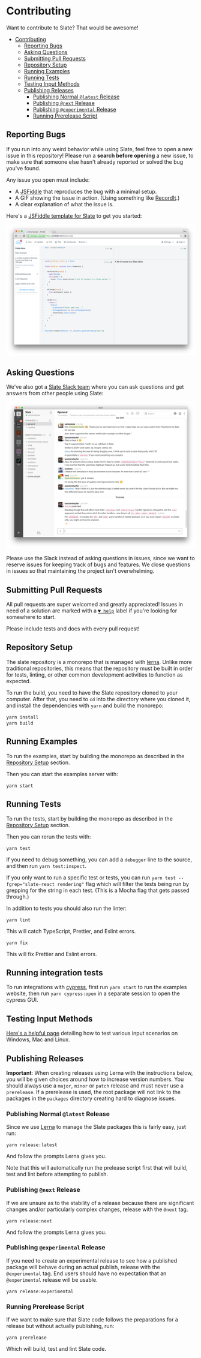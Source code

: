 # Contributing

Want to contribute to Slate? That would be awesome!

- [Contributing](contributing.md#contributing)
  - [Reporting Bugs](contributing.md#reporting-bugs)
  - [Asking Questions](contributing.md#asking-questions)
  - [Submitting Pull Requests](contributing.md#submitting-pull-requests)
  - [Repository Setup](contributing.md#repository-setup)
  - [Running Examples](contributing.md#running-examples)
  - [Running Tests](contributing.md#running-tests)
  - [Testing Input Methods](contributing.md#testing-input-methods)
  - [Publishing Releases](contributing.md#publishing-releases)
    - [Publishing Normal `@latest` Release](contributing.md#publishing-normal-latest-release)
    - [Publishing `@next` Release](contributing.md#publishing-next-release)
    - [Publishing `@experimental` Release](contributing.md#publishing-experimental-release)
    - [Running Prerelease Script](contributing.md#running-prerelease-script)

## Reporting Bugs

If you run into any weird behavior while using Slate, feel free to open a new issue in this repository! Please run a **search before opening** a new issue, to make sure that someone else hasn't already reported or solved the bug you've found.

Any issue you open must include:

- A [JSFiddle](https://jsfiddle.net/01pLxfzu/) that reproduces the bug with a minimal setup.
- A GIF showing the issue in action. \(Using something like [RecordIt](http://recordit.co/).\)
- A clear explanation of what the issue is.

Here's a [JSFiddle template for Slate](https://jsfiddle.net/01pLxfzu/) to get you started:

[![](../.gitbook/assets/jsfiddle.png)](https://jsfiddle.net/01pLxfzu/)

## Asking Questions

We've also got a [Slate Slack team](https://slate-slack.herokuapp.com) where you can ask questions and get answers from other people using Slate:

[![](../.gitbook/assets/slack.png)](https://slate-slack.herokuapp.com)

Please use the Slack instead of asking questions in issues, since we want to reserve issues for keeping track of bugs and features. We close questions in issues so that maintaining the project isn't overwhelming.

## Submitting Pull Requests

All pull requests are super welcomed and greatly appreciated! Issues in need of a solution are marked with a [`♥ help`](https://github.com/ianstormtaylor/slate/issues?q=is%3Aissue+is%3Aopen+label%3A%22%E2%99%A5+help%22) label if you're looking for somewhere to start.

Please include tests and docs with every pull request!

## Repository Setup

The slate repository is a monorepo that is managed with [lerna](https://github.com/lerna/lerna). Unlike more traditional repositories, this means that the repository must be built in order for tests, linting, or other common development activities to function as expected.

To run the build, you need to have the Slate repository cloned to your computer. After that, you need to `cd` into the directory where you cloned it, and install the dependencies with `yarn` and build the monorepo:

```text
yarn install
yarn build
```

## Running Examples

To run the examples, start by building the monorepo as described in the [Repository Setup](contributing.md#repository-setup) section.

Then you can start the examples server with:

```text
yarn start
```

## Running Tests

To run the tests, start by building the monorepo as described in the [Repository Setup](contributing.md#repository-setup) section.

Then you can rerun the tests with:

```text
yarn test
```

If you need to debug something, you can add a `debugger` line to the source, and then run `yarn test:inspect`.

If you only want to run a specific test or tests, you can run `yarn test --fgrep="slate-react rendering"` flag which will filter the tests being run by grepping for the string in each test. \(This is a Mocha flag that gets passed through.\)

In addition to tests you should also run the linter:

```text
yarn lint
```

This will catch TypeScript, Prettier, and Eslint errors.

```text
yarn fix
```

This will fix Prettier and Eslint errors.

## Running integration tests

To run integrations with [cypress](https://github.com/cypress-io/cypress), first run `yarn start` to run the examples website, then run `yarn cypress:open` in a separate session to open the cypress GUI.

## Testing Input Methods

[Here's a helpful page](https://github.com/Microsoft/vscode/wiki/IME-Test) detailing how to test various input scenarios on Windows, Mac and Linux.

## Publishing Releases

**Important**: When creating releases using Lerna with the instructions below, you will be given choices around how to increase version numbers. You should always use a `major`, `minor` or `patch` release and must never use a `prerelease`. If a prerelease is used, the root package will not link to the packages in the `packages` directory creating hard to diagnose issues.

### Publishing Normal `@latest` Release

Since we use [Lerna](https://lerna.js.org) to manage the Slate packages this is fairly easy, just run:

```text
yarn release:latest
```

And follow the prompts Lerna gives you.

Note that this will automatically run the prelease script first that will build, test and lint before attempting to publish.

### Publishing `@next` Release

If we are unsure as to the stability of a release because there are significant changes and/or particularly complex changes, release with the `@next` tag.

```text
yarn release:next
```

And follow the prompts Lerna gives you.

### Publishing `@experimental` Release

If you need to create an experimental release to see how a published package will behave during an actual publish, release with the `@experimental` tag. End users should have no expectation that an `@experimental` release will be usable.

```text
yarn release:experimental
```

### Running Prerelease Script

If we want to make sure that Slate code follows the preparations for a release but without actually publishing, run:

```text
yarn prerelease
```

Which will build, test and lint Slate code.
